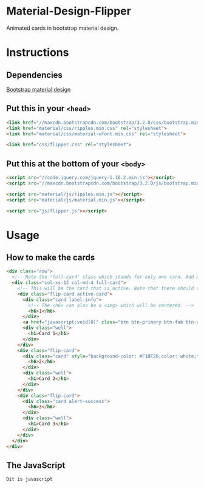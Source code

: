# Material-Design-Flipper
Animated cards in bootstrap material design.

# Instructions
## Dependencies


[Bootstrap material design](http://fezvrasta.github.io/bootstrap-material-design/)


## Put this in your ```<head>```
```html
<link href="//maxcdn.bootstrapcdn.com/bootstrap/3.2.0/css/bootstrap.min.css" rel="stylesheet">
<link href="material/css/ripples.min.css" rel="stylesheet">
<link href="material/css/material-wfont.min.css" rel="stylesheet">

<link href="css/flipper.css" rel="stylesheet">
```
## Put this at the bottom of your ```<body>```
```html
<script src="//code.jquery.com/jquery-1.10.2.min.js"></script>
<script src="//maxcdn.bootstrapcdn.com/bootstrap/3.2.0/js/bootstrap.min.js"></script>

<script src="material/js/ripples.min.js"></script>
<script src="material/js/material.min.js"></script>

<script src="js/flipper.js"></script>
```

# Usage
## How to make the cards

```html
<div class="row">
  <!-- Note the "full-card" class which stands for only one card. Add multiple "full-card" for more cards.  -->
  <div class="col-xs-12 col-md-4 full-card">
    <!-- This will be the card that is active. Note that there should only be one card active. -->
    <div class="flip-card active-card">
      <div class="card label-info">
        <!-- The <h6> can also be a <img> which will be centered. -->
        <h6>1</h6>
      </div>
      <a href="javascript:void(0)" class="btn btn-primary btn-fab btn-raised icon-material-replay" id="first"></a>
      <div class="well">
        <h1>Card 1</h1>
      </div>
    </div>
    <div class="flip-card">
      <div class="card" style="background-color: #F1BF26;color: white;">
        <h6>2</h6>
      </div>
      <div class="well">
        <h1>Card 2</h1>
      </div>
    </div>
    <div class="flip-card">
      <div class="card alert-success">
        <h6>3</h6>
      </div>
      <div class="well">
        <h1>Card 3</h1>
      </div>
    </div>
  </div>
</div>
```

## The JavaScript
```javascript
Dit is javascript
```
